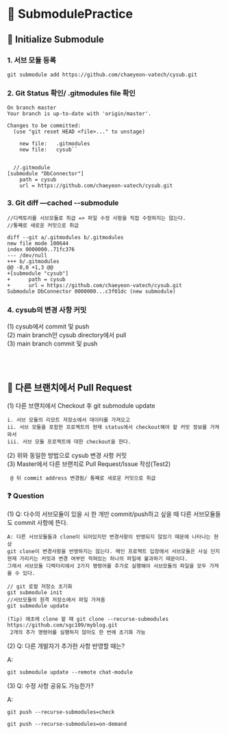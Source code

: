 # 📁 SubmodulePractice

## 📝 Initialize Submodule

### <strong> 1. 서브 모듈 등록 <br> </strong>
```git submodule add https://github.com/chaeyeon-vatech/cysub.git```

### <strong> 2. Git Status 확인/ .gitmodules file 확인<br>  </strong>

```$ git status
On branch master
Your branch is up-to-date with 'origin/master'.

Changes to be committed:
  (use "git reset HEAD <file>..." to unstage)

	new file:   .gitmodules
	new file:   cysub``
  
  
  //.gitmodule
[submodule "DbConnector"]
	path = cysub
	url = https://github.com/chaeyeon-vatech/cysub.git

```

### <strong> 3. Git diff —cached --submodule <br>  </strong>

```
//디렉토리를 서브모듈로 취급 => 파일 수정 사항을 직접 수정하지는 않는다.
//통째로 새로운 커밋으로 취급

diff --git a/.gitmodules b/.gitmodules
new file mode 100644
index 0000000..71fc376
--- /dev/null
+++ b/.gitmodules
@@ -0,0 +1,3 @@
+[submodule "cysub"]
+      path = cysub
+      url = https://github.com/chaeyeon-vatech/cysub.git
Submodule DbConnector 0000000...c3f01dc (new submodule)

```

### <strong> 4. cysub의 변경 사항 커밋  </strong>

(1) cysub에서 commit 및 push<br/>
(2) main branch안 cysub directory에서 pull<br/>
(3) main branch commit 및 push

<br><br>

## 📝 다른 브랜치에서 Pull Request

(1) 다른 브랜치에서 Checkout 후 git submodule update <br/>

    i. 서브 모듈의 리모트 저장소에서 데이터를 가져오고
    ii. 서브 모듈을 포함한 프로젝트의 현재 status에서 checkout해야 할 커밋 정보를 가져와서
    iii. 서브 모듈 프로젝트에 대한 checkout을 한다.

(2) 위와 동일한 방법으로 cysub 변경 사항 커밋 <br/>
(3) Master에서 다른 브랜치로 Pull Request/Issue 작성(Test2)<br/>

``` @ 뒤 commit address 변경됨/ 통째로 새로운 커밋으로 취급```


### ❓ Question

(1) Q: 다수의 서브모듈이 있을 시 한 개만 commit/push하고 싶을 때 다른 서브모듈들도 commit 사항에 뜬다.

    A: 다른 서브모듈들과 clone이 되어있지만 변경사항이 반영되지 않았기 때문에 나타나는 현상
    git clone이 변경사항을 반영하지는 않는다. 메인 프로젝트 입장에서 서브모듈은 사실 단지 현재 가리키는 커밋과 변경 여부만 적혀있는 하나의 파일에 불과하기 때문이다.
    그래서 서브모듈 디렉터리에서 2가지 명령어를 추가로 실행해야 서브모듈의 파일을 모두 가져올 수 있다.
    
```
// git 로컬 저장소 초기화
git submodule init
//서브모듈의 원격 저장소에서 파일 가져옴
git submodule update
```

    (Tip) 애초에 clone 할 때 git clone --recurse-submodules https://github.com/sgc109/myblog.git
     2개의 추가 명령어를 실행하지 않아도 한 번에 초기화 가능
     
(2) Q: 다른 개발자가 추가한 사항 반영할 때는?

   A: 
```
git submodule update --remote chat-module
```

(3) Q: 수정 사항 공유도 가능한가?

   A: 
   ```
   git push --recurse-submodules=check

   git push --recurse-submodules=on-demand
   ```
